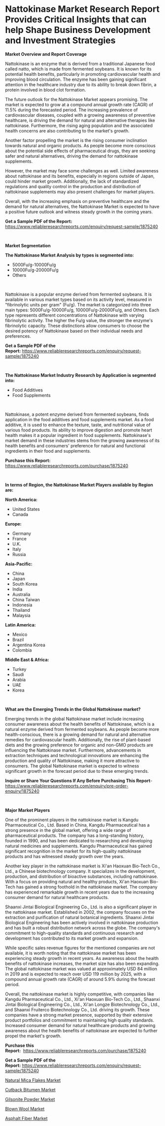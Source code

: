 <p><h1>Nattokinase Market Research Report Provides Critical Insights that can help Shape Business Development and Investment Strategies</h1></p><p><strong>Market Overview and Report Coverage</strong></p>
<p><p>Nattokinase is an enzyme that is derived from a traditional Japanese food called natto, which is made from fermented soybeans. It is known for its potential health benefits, particularly in promoting cardiovascular health and improving blood circulation. The enzyme has been gaining significant attention in the healthcare industry due to its ability to break down fibrin, a protein involved in blood clot formation.</p><p>The future outlook for the Nattokinase Market appears promising. The market is expected to grow at a compound annual growth rate (CAGR) of 11.5% during the forecasted period. The increasing prevalence of cardiovascular diseases, coupled with a growing awareness of preventive healthcare, is driving the demand for natural and alternative therapies like nattokinase. Furthermore, the rising aging population and the associated health concerns are also contributing to the market's growth.</p><p>Another factor propelling the market is the rising consumer inclination towards natural and organic products. As people become more conscious about the potential side effects of pharmaceutical drugs, they are seeking safer and natural alternatives, driving the demand for nattokinase supplements.</p><p>However, the market may face some challenges as well. Limited awareness about nattokinase and its benefits, especially in regions outside of Japan, could hinder market growth. Additionally, the lack of standardized regulations and quality control in the production and distribution of nattokinase supplements may also present challenges for market players.</p><p>Overall, with the increasing emphasis on preventive healthcare and the demand for natural alternatives, the Nattokinase Market is expected to have a positive future outlook and witness steady growth in the coming years.</p></p>
<p><strong>Get a Sample PDF of the Report:</strong> <a href="https://www.reliableresearchreports.com/enquiry/request-sample/1875240">https://www.reliableresearchreports.com/enquiry/request-sample/1875240</a></p>
<p>&nbsp;</p>
<p><strong>Market Segmentation</strong></p>
<p><strong>The Nattokinase Market Analysis by types is segmented into:</strong></p>
<p><ul><li>5000Fu/g-10000Fu/g</li><li>10000Fu/g-20000Fu/g</li><li>Others</li></ul></p>
<p>&nbsp;</p>
<p><p>Nattokinase is a popular enzyme derived from fermented soybeans. It is available in various market types based on its activity level, measured in "fibrinolytic units per gram" (Fu/g). The market is categorized into three main types: 5000Fu/g-10000Fu/g, 10000Fu/g-20000Fu/g, and Others. Each type represents different concentrations of Nattokinase with varying fibrinolytic activity. The higher the Fu/g value, the stronger the enzyme's fibrinolytic capacity. These distinctions allow consumers to choose the desired potency of Nattokinase based on their individual needs and preferences.</p></p>
<p><strong>Get a Sample PDF of the Report:</strong>&nbsp;<a href="https://www.reliableresearchreports.com/enquiry/request-sample/1875240">https://www.reliableresearchreports.com/enquiry/request-sample/1875240</a></p>
<p>&nbsp;</p>
<p><strong>The Nattokinase Market Industry Research by Application is segmented into:</strong></p>
<p><ul><li>Food Additives</li><li>Food Supplements</li></ul></p>
<p>&nbsp;</p>
<p><p>Nattokinase, a potent enzyme derived from fermented soybeans, finds application in the food additives and food supplements market. As a food additive, it is used to enhance the texture, taste, and nutritional value of various food products. Its ability to improve digestion and promote heart health makes it a popular ingredient in food supplements. Nattokinase's market demand in these industries stems from the growing awareness of its health benefits and consumers' preference for natural and functional ingredients in their food and supplements.</p></p>
<p><strong>Purchase this Report:</strong>&nbsp; <a href="https://www.reliableresearchreports.com/purchase/1875240">https://www.reliableresearchreports.com/purchase/1875240</a></p>
<p>&nbsp;</p>
<p><strong>In terms of Region, the Nattokinase Market Players available by Region are:</strong></p>
<p>
    <p> <strong> North America: </strong>
        <ul>
            <li>United States</li>
            <li>Canada</li>
        </ul>
        </p> 
    <p> <strong> Europe: </strong>
        <ul>
            <li>Germany</li>
            <li>France</li>
            <li>U.K.</li>
            <li>Italy</li>
            <li>Russia</li>
        </ul>
        </p> 
    <p> <strong> Asia-Pacific: </strong>
        <ul>
            <li>China</li>
            <li>Japan</li>
            <li>South Korea</li>
            <li>India</li>
            <li>Australia</li>
            <li>China Taiwan</li>
            <li>Indonesia</li>
            <li>Thailand</li>
            <li>Malaysia</li>
        </ul>
        </p> 
    <p> <strong> Latin America: </strong>
        <ul>
            <li>Mexico</li>
            <li>Brazil</li>
            <li>Argentina Korea</li>
            <li>Colombia</li>
        </ul>
        </p> 
    <p> <strong> Middle East & Africa: </strong>
        <ul>
            <li>Turkey</li>
            <li>Saudi</li>
            <li>Arabia</li>
            <li>UAE</li>
            <li>Korea</li>
        </ul>
    </p>
    </p>
<p>&nbsp;</p>
<p><strong>What are the Emerging Trends in the Global Nattokinase market?</strong></p>
<p><p>Emerging trends in the global Nattokinase market include increasing consumer awareness about the health benefits of Nattokinase, which is a natural enzyme derived from fermented soybeans. As people become more health-conscious, there is a growing demand for natural and alternative remedies for cardiovascular health. Additionally, the rise of plant-based diets and the growing preference for organic and non-GMO products are influencing the Nattokinase market. Furthermore, advancements in extraction techniques and technological innovations are enhancing the production and quality of Nattokinase, making it more attractive to consumers. The global Nattokinase market is expected to witness significant growth in the forecast period due to these emerging trends.</p></p>
<p><strong>Inquire or Share Your Questions If Any Before Purchasing This Report</strong>- <a href="https://www.reliableresearchreports.com/enquiry/pre-order-enquiry/1875240">https://www.reliableresearchreports.com/enquiry/pre-order-enquiry/1875240</a></p>
<p>&nbsp;</p>
<p><strong>Major Market Players</strong></p>
<p><p>One of the prominent players in the nattokinase market is Kangdu Pharmaceutical Co., Ltd. Based in China, Kangdu Pharmaceutical has a strong presence in the global market, offering a wide range of pharmaceutical products. The company has a long-standing history, founded in 1990, and has been dedicated to researching and developing natural medicines and supplements. Kangdu Pharmaceutical has gained significant recognition in the market for its high-quality nattokinase products and has witnessed steady growth over the years.</p><p>Another key player in the nattokinase market is Xi'an Haoxuan Bio-Tech Co., Ltd., a Chinese biotechnology company. It specializes in the development, production, and distribution of bioactive substances, including nattokinase. With a focus on providing natural and healthy products, Xi'an Haoxuan Bio-Tech has gained a strong foothold in the nattokinase market. The company has experienced remarkable growth in recent years due to the increasing consumer demand for natural healthcare products.</p><p>Shaanxi Jintai Biological Engineering Co., Ltd. is also a significant player in the nattokinase market. Established in 2002, the company focuses on the extraction and purification of natural botanical ingredients. Shaanxi Jintai Biological Engineering has been actively involved in nattokinase production and has built a robust distribution network across the globe. The company's commitment to high-quality standards and continuous research and development has contributed to its market growth and expansion.</p><p>While specific sales revenue figures for the mentioned companies are not available, it is worth noting that the nattokinase market has been experiencing steady growth in recent years. As awareness about the health benefits of nattokinase increases, the market size has also been expanding. The global nattokinase market was valued at approximately USD 84 million in 2019 and is expected to reach over USD 119 million by 2025, with a compound annual growth rate (CAGR) of around 5.9% during the forecast period.</p><p>Overall, the nattokinase market is highly competitive, with companies like Kangdu Pharmaceutical Co., Ltd., Xi'an Haoxuan Bio-Tech Co., Ltd., Shaanxi Jintai Biological Engineering Co., Ltd., Xi'an Longze Biotechnology Co., Ltd., and Shaanxi Fruiterco Biotechnology Co., Ltd. driving its growth. These companies have a strong market presence, supported by their extensive product portfolios and commitment to maintaining high quality standards. Increased consumer demand for natural healthcare products and growing awareness about the health benefits of nattokinase are expected to further propel the market's growth.</p></p>
<p><strong>Purchase this Report:</strong>&nbsp;&nbsp;<a href="https://www.reliableresearchreports.com/purchase/1875240">https://www.reliableresearchreports.com/purchase/1875240</a></p>
<p></p>
<p><strong>Get a Sample PDF of the Report:</strong>&nbsp;<a href="https://www.reliableresearchreports.com/enquiry/request-sample/1875240">https://www.reliableresearchreports.com/enquiry/request-sample/1875240</a></p>
<p><p><a href="https://github.com/sofyaavrova/Market-Research-Report-List-1/blob/main/natural-mica-flakes-market.md">Natural Mica Flakes Market</a></p><p><a href="https://github.com/melchekhinf/Market-Research-Report-List-1/blob/main/cutback-bitumen-market.md">Cutback Bitumen Market</a></p><p><a href="https://github.com/merzlyukov93/Market-Research-Report-List-1/blob/main/gilsonite-powder-market.md">Gilsonite Powder Market</a></p><p><a href="https://github.com/sndrkn/Market-Research-Report-List-1/blob/main/blown-wool-market.md">Blown Wool Market</a></p><p><a href="https://github.com/amae102299/Market-Research-Report-List-1/blob/main/asphalt-fiber-market.md">Asphalt Fiber Market</a></p></p>